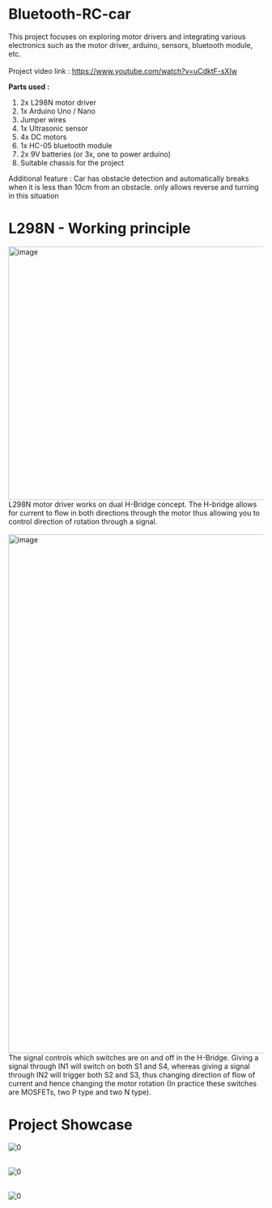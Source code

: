 # Bluetooth-RC-car
This project focuses on exploring motor drivers and integrating various electronics such as the motor driver, arduino, sensors, bluetooth module, etc.<br/><br/>
Project video link : https://www.youtube.com/watch?v=uCdktF-sXIw

**Parts used :** <br/>
1. 2x L298N motor driver
2. 1x Arduino Uno / Nano
3. Jumper wires
4. 1x Ultrasonic sensor
5. 4x DC motors
6. 1x HC-05 bluetooth module
7. 2x 9V batteries (or 3x, one to power arduino)
8. Suitable chassis for the project

Additional feature : Car has obstacle detection and automatically breaks when it is less than 10cm from an obstacle. only allows reverse and turning in this situation

# L298N - Working principle 
<img width="750" height="500" alt="image" src="https://github.com/user-attachments/assets/43704595-77e1-411b-a9e3-f6df02c8e356" /><br/>
L298N motor driver works on dual H-Bridge concept. The H-bridge allows for current to flow in both directions through the motor thus allowing you to control direction of rotation through a signal.<br/><br/>
<img width="761" height="1024" alt="image" src="https://github.com/user-attachments/assets/9a9a7e60-98f2-4940-9b93-4be4d28acf8b" /><br/>
The signal controls which switches are on and off in the H-Bridge. Giving a signal through IN1 will switch on both S1 and S4, whereas giving a signal through IN2 will trigger both S2 and S3, thus changing direction of flow of current and hence changing the motor rotation (In practice these switches are MOSFETs, two P type and two N type).

# Project Showcase 
![0](https://github.com/user-attachments/assets/05f28be9-fddc-40df-8195-fdaf5e03836f)<br/><br/>

![0](https://github.com/user-attachments/assets/1bcc30cf-64ef-49e0-aac4-d3839ea1f97c)<br/><br/>

![0](https://github.com/user-attachments/assets/18b98e93-b091-4e29-b0c2-45370b0a8f39)<br/><br/>
